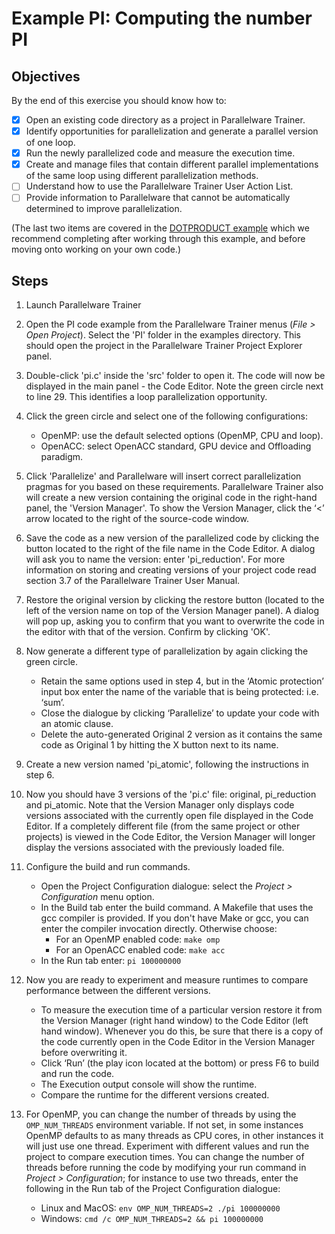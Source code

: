 Example PI: Computing the number PI
===================================

## Objectives

By the end of this exercise you should know how to:

- [X] Open an existing code directory as a project in Parallelware Trainer.
- [X] Identify opportunities for parallelization and generate a parallel version of one loop.
- [X] Run the newly parallelized code and measure the execution time.
- [X] Create and manage files that contain different parallel implementations of the same loop using different parallelization methods.
- [ ] Understand how to use the Parallelware Trainer User Action List.
- [ ] Provide information to Parallelware that cannot be automatically determined to improve parallelization.

(The last two items are covered in the [DOTPRODUCT example](../DOTPRODUCT/README.md) which we recommend completing after working through this example, and before moving onto working on your own code.)

## Steps

1. Launch Parallelware Trainer

2. Open the PI code example from the Parallelware Trainer menus (*File > Open Project*). Select the 'PI' folder in the examples directory. This should open the project in the Parallelware Trainer Project Explorer panel.

3. Double-click 'pi.c' inside the 'src' folder to open it. The code will now be displayed in the main panel - the Code Editor. Note the green circle next to line 29. This identifies a loop parallelization opportunity.

4. Click the green circle and select one of the following configurations:
    - OpenMP: use the default selected options (OpenMP, CPU and loop).
    - OpenACC: select OpenACC standard, GPU device and Offloading paradigm.

5. Click 'Parallelize' and Parallelware will insert correct parallelization pragmas for you based on these requirements. Parallelware Trainer also will create a new version containing the original code in the right-hand panel, the 'Version Manager'. To show the Version Manager, click the ‘<’ arrow located to the right of the source-code window.

6. Save the code as a new version of the parallelized code by clicking the button located to the right of the file name in the Code Editor. A dialog will ask you to name the version: enter 'pi_reduction'. For more information on storing and creating versions of your project code read section 3.7 of the Parallelware Trainer User Manual.

7. Restore the original version by clicking the restore button (located to the left of the version name on top of the Version Manager panel). A dialog will pop up, asking you to confirm that you want to overwrite the code in the editor with that of the version. Confirm by clicking 'OK'.

8. Now generate a different type of parallelization by again clicking the green circle.
    * Retain the same options used in step 4, but in the ‘Atomic protection’ input box enter the name of the variable that is being protected: i.e. ‘sum’.
    * Close the dialogue by clicking ‘Parallelize’ to update your code with an atomic clause.
    * Delete the auto-generated Original 2 version as it contains the same code as Original 1 by hitting the X button next to its name.

9. Create a new version named 'pi_atomic', following the instructions in step 6.

10. Now you should have 3 versions of the 'pi.c' file: original, pi_reduction and pi_atomic. Note that the Version Manager only displays code versions associated with the currently open file displayed in the Code Editor. If a completely different file (from the same project or other projects) is viewed in the Code Editor, the Version Manager will longer display the versions associated with the previously loaded file.

12. Configure the build and run commands.
    * Open the Project Configuration dialogue: select the *Project > Configuration* menu option.
    * In the Build tab enter the build command. A Makefile that uses the gcc compiler is provided. If you don't have Make or gcc, you can enter the compiler invocation directly. Otherwise choose:
        * For an OpenMP enabled code: `make omp`
        * For an OpenACC enabled code: `make acc`
    * In the Run tab enter: `pi 100000000`

13. Now you are ready to experiment and measure runtimes to compare performance between the different versions.
    * To measure the execution time of a particular version restore it from the Version Manager (right hand window) to the Code Editor (left hand window). Whenever you do this, be sure that there is a copy of the code currently open in the Code Editor in the Version Manager before overwriting it.
    * Click ‘Run’ (the play icon located at the bottom) or press F6 to build and run the code.
    * The Execution output console will show the runtime.
    * Compare the runtime for the different versions created.

14. For OpenMP, you can change the number of threads by using the `OMP_NUM_THREADS` environment variable. If not set, in some instances OpenMP defaults to as many threads as CPU cores, in other instances it will just use one thread. Experiment with different values and run the project to compare execution times. You can change the number of threads before running the code by modifying your run command in *Project > Configuration*; for instance to use two threads, enter the following in the Run tab of the Project Configuration dialogue:
    * Linux and MacOS: `env OMP_NUM_THREADS=2 ./pi 100000000`
    * Windows: `cmd /c OMP_NUM_THREADS=2 && pi 100000000`
